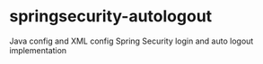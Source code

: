 # springsecurity-autologout
Java config and XML config Spring Security login and auto logout implementation
